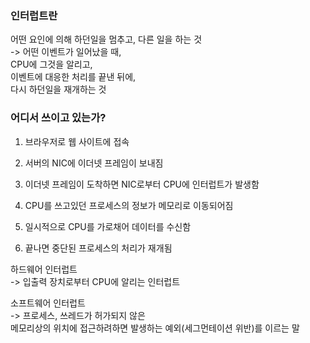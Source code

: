 ### 인터럽트란  
어떤 요인에 의해 하던일을 멈추고, 다른 일을 하는 것  
-> 어떤 이벤트가 일어났을 때,  
CPU에 그것을 알리고,  
이벤트에 대응한 처리를 끝낸 뒤에,  
다시 하던일을 재개하는 것

### 어디서 쓰이고 있는가?  
1. 브라우저로 웹 사이트에 접속  
2. 서버의 NIC에 이더넷 프레임이 보내짐  

3. 이더넷 프레임이 도착하면 NIC로부터 CPU에 인터럽트가 발생함  
4. CPU를 쓰고있던 프로세스의 정보가 메모리로 이동되어짐  
5. 일시적으로 CPU를 가로채어 데이터를 수신함  
6. 끝나면 중단된 프로세스의 처리가 재개됨


하드웨어 인터럽트  
-> 입출력 장치로부터 CPU에 알리는 인터럽트

소프트웨어 인터럽트  
-> 프로세스, 쓰레드가 허가되지 않은  
 메모리상의 위치에 접근하려하면 발생하는 예외(세그먼테이션 위반)를 이르는 말